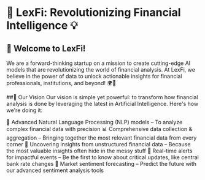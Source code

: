 # 🚀 LexFi: Revolutionizing Financial Intelligence 💡
## 👋 Welcome to LexFi!
We are a forward-thinking startup on a mission to create cutting-edge AI models that are revolutionizing the world of financial analysis. At LexFi, we believe in the power of data to unlock actionable insights for financial professionals, institutions, and beyond! 🌍💼

##🌟 Our Vision
Our vision is simple yet powerful: to transform how financial analysis is done by leveraging the latest in Artificial Intelligence. Here's how we're doing it:

🤖 Advanced Natural Language Processing (NLP) models – To analyze complex financial data with precision
📊 Comprehensive data collection & aggregation – Bringing together the most relevant financial data from every corner
💬 Uncovering insights from unstructured financial data – Because the most valuable insights often hide in the messy stuff
🚨 Real-time alerts for impactful events – Be the first to know about critical updates, like central bank rate changes
🔮 Market sentiment forecasting – Predict the future with our advanced sentiment analysis tools
